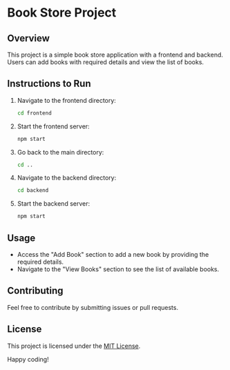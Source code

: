 # Book Store Project

## Overview
This project is a simple book store application with a frontend and backend. Users can add books with required details and view the list of books.

## Instructions to Run
1. Navigate to the frontend directory:
    ```bash
    cd frontend
    ```

2. Start the frontend server:
    ```bash
    npm start
    ```

3. Go back to the main directory:
    ```bash
    cd ..
    ```

4. Navigate to the backend directory:
    ```bash
    cd backend
    ```

5. Start the backend server:
    ```bash
    npm start
    ```

## Usage
- Access the "Add Book" section to add a new book by providing the required details.
- Navigate to the "View Books" section to see the list of available books.

## Contributing
Feel free to contribute by submitting issues or pull requests.

## License
This project is licensed under the [MIT License](LICENSE).

Happy coding!

